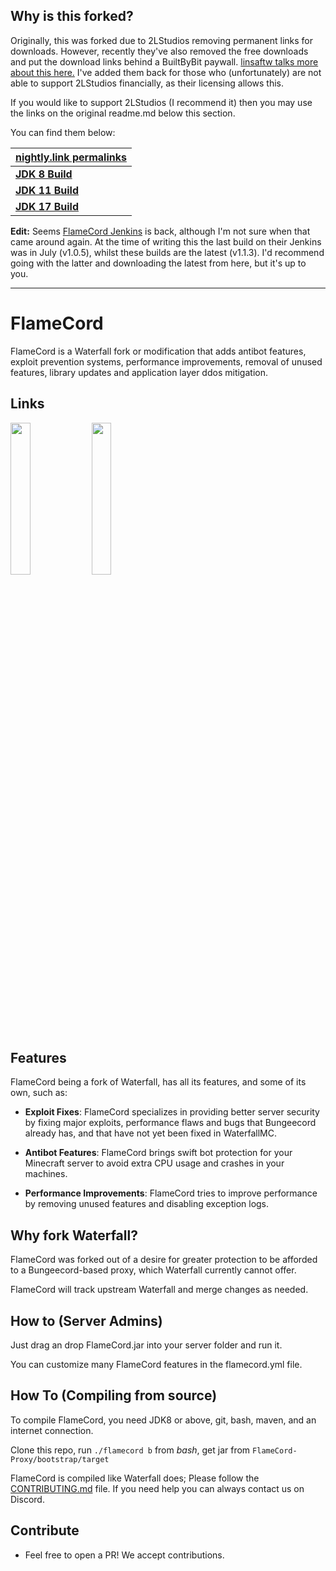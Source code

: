 ## Why is this forked?

Originally, this was forked due to 2LStudios removing permanent links for downloads. However, recently they've also removed the free downloads and put the download links behind a BuiltByBit paywall. [linsaftw talks more about this here.](https://github.com/Permanently/FlameCord/commit/9f61fee97f1de2ed44965e6092bb9bf3dd117646#commitcomment-101015673) I've added them back for those who (unfortunately) are not able to support 2LStudios financially, as their licensing allows this. 

If you would like to support 2LStudios (I recommend it) then you may use the links on the original readme.md below this section.

You can find them below:

|  **[nightly.link permalinks](https://nightly.link/Permanently/FlameCord/workflows/flamecord-build/master)**   |
|---|
| **[JDK 8 Build](https://nightly.link/Permanently/FlameCord/workflows/flamecord-build/master/FlameCord-JDK8.zip)**  |
| **[JDK 11 Build](https://nightly.link/Permanently/FlameCord/workflows/flamecord-build/master/FlameCord-JDK11.zip)** | 
| **[JDK 17 Build](https://nightly.link/Permanently/FlameCord/workflows/flamecord-build/master/FlameCord-JDK17.zip)** | 

**Edit:** Seems [FlameCord Jenkins](https://ci.2lstudios.dev/job/FlameCord/) is back, although I'm not sure when that came around again. At the time of writing this the last build on their Jenkins was in July (v1.0.5), whilst these builds are the latest (v1.1.3). I'd recommend going with the latter and downloading the latest from here, but it's up to you.

---

# FlameCord

FlameCord is a Waterfall fork or modification that adds antibot features, exploit prevention systems, performance improvements, removal of unused features, library updates and application layer ddos mitigation.

## Links

<a href="https://builtbybit.com/resources/13492/"><img src="https://archive.org/download/download-button-png/download-button-png.png" width=25% height=25%><img/><a/> <a href="https://discord.gg/gF36AT3"><img src="https://i.imgur.com/NyGBnuJ.png" width=25% height=25%><img/><a/>

## Features

FlameCord being a fork of Waterfall, has all its features, and some of its own, such as:

* **Exploit Fixes**: FlameCord specializes in providing better server security by fixing major exploits, performance flaws and bugs that Bungeecord already has, and that have not yet been fixed in WaterfallMC.
  
* **Antibot Features**: FlameCord brings swift bot protection for your Minecraft server to avoid extra CPU usage and crashes in your machines.

* **Performance Improvements**: FlameCord tries to improve performance by removing unused features and disabling exception logs.

## Why fork Waterfall?

FlameCord was forked out of a desire for greater protection to be afforded to a Bungeecord-based proxy, which Waterfall currently cannot offer.

FlameCord will track upstream Waterfall and merge changes as needed.

## How to (Server Admins)

Just drag an drop FlameCord.jar into your server folder and run it.

You can customize many FlameCord features in the flamecord.yml file.

## How To (Compiling from source)

To compile FlameCord, you need JDK8 or above, git, bash, maven, and an internet connection.

Clone this repo, run `./flamecord b` from *bash*, get jar from `FlameCord-Proxy/bootstrap/target`

FlameCord is compiled like Waterfall does; Please follow the [CONTRIBUTING.md](https://github.com/2lstudios-mc/FlameCord/blob/master/CONTRIBUTING.md) file. If you need help you can always contact us on Discord.

## Contribute

* Feel free to open a PR! We accept contributions.
